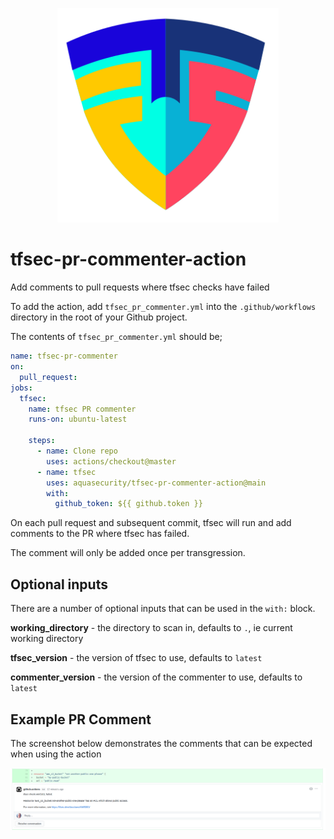 <p align="center">
  <img width="354" src="./tfsec.png">
</p>

# tfsec-pr-commenter-action
Add comments to pull requests where tfsec checks have failed

To add the action, add `tfsec_pr_commenter.yml` into the `.github/workflows` directory in the root of your Github project.

The contents of `tfsec_pr_commenter.yml` should be;

```yaml
name: tfsec-pr-commenter
on:
  pull_request:
jobs:
  tfsec:
    name: tfsec PR commenter
    runs-on: ubuntu-latest

    steps:
      - name: Clone repo
        uses: actions/checkout@master
      - name: tfsec
        uses: aquasecurity/tfsec-pr-commenter-action@main
        with:
          github_token: ${{ github.token }}
```

On each pull request and subsequent commit, tfsec will run and add comments to the PR where tfsec has failed. 

The comment will only be added once per transgression.

## Optional inputs

There are a number of optional inputs that can be used in the `with:` block.

**working_directory** - the directory to scan in, defaults to `.`, ie current working directory

**tfsec_version** - the version of tfsec to use, defaults to `latest`

**commenter_version** - the version of the commenter to use, defaults to `latest`

## Example PR Comment

The screenshot below demonstrates the comments that can be expected when using the action

![Example PR Comment](images/pr_commenter.png)
